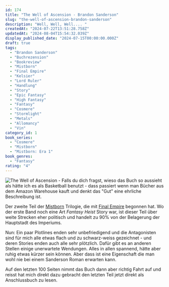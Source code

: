 ```yaml
---
id: 174
title: "The Well of Ascension - Brandon Sanderson"
slug: "the-well-of-ascension-brandon-sanderson"
description: "Well, Well, Well.... "
createdAt: "2024-07-22T13:51:28.758Z"
updatedAt: "2024-08-04T15:54:32.039Z"
display_published_date: "2024-07-15T00:00:00.000Z"
draft: true
tags:
  - "Brandon Sanderson"
  - "Buchrezension"
  - "Bookreview"
  - "Mistborn"
  - "Final Empire"
  - "Kelsier"
  - "Lord Ruler"
  - "Handlung"
  - "Story"
  - "Epic Fantasy"
  - "High Fantasy"
  - "Fantasy"
  - "Cosmere"
  - "Stormlight"
  - "Metals"
  - "Allomancy"
  - "Vin"
category_id: 1
book_series:
  - "Cosmere"
  - "Mistborn"
  - "Mistborn: Era 1"
book_genres:
  - "Fantasy"
rating: "4"
---
```


![The Well of Ascension - Falls du dich fragst, wieso das Buch so aussieht als hätte ich es als Basketball benutzt - dass passiert wenn man Bücher aus dem Amazon Warehouse kauft und denkt das "Gut" eine ehrliche Beschreibung ist.](https://res.cloudinary.com/dlsll9dkn/image/upload/v1721648522/photo_2024_07_22_13_41_28_d91abd2fbf.jpg)

<!--more-->

Der zweite Teil der [Mistborn](https://www.flore.nz/series/mistborn) Trilogie, die mit [Final Empire](https://www.flore.nz/blog/the-final-empire-brandon-sanderson-mistborn-1) begonnen hat. Wo der erste Band noch eine Art _Fantasy Heist_ Story war, ist dieser Teil über weite Strecken eher politisch und handelt zu 90% von der Belagerung der Hauptstadt des Imperiums. 

Nun: Ein paar Plotlines enden sehr unbefriedigend und die Antagonisten sind für mich alle etwas flach und zu schwarz-weiss gezeichnet - und deren Stories enden auch alle sehr plötzlich. Dafür gibt es an anderen Stellen einige unerwartete Wendungen. Alles in allen spannend, hätte aber ruhig etwas kürzer sein können. Aber dass ist eine Eigenschaft die man wohl nie bei einem Sanderson Roman erwarten kann. 

Auf den letzten 100 Seiten nimmt das Buch dann aber richtig Fahrt auf und reisst hat mich direkt dazu gebracht den letzten Teil jetzt direkt als Anschlussbuch zu lesen. 